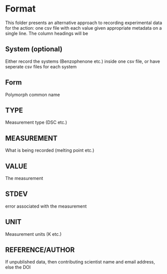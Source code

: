 # Format

This folder presents an alternative approach to recording experimental data for the action: one csv file with each value given
appropriate metadata on a single line. The column headings will be

## System (optional)

Either record the systems (Benzophenone etc.) inside one csv file, or have seperate csv files for each system

## Form

Polymorph common name

## TYPE

Measurement type (DSC etc.)

## MEASUREMENT

What is being recorded (melting point etc.)

## VALUE

The measurement

## STDEV

error associated with the measurement

## UNIT

Measurement units (K etc.)

## REFERENCE/AUTHOR

If unpublished data, then contributing scientist name and email address, else the DOI
